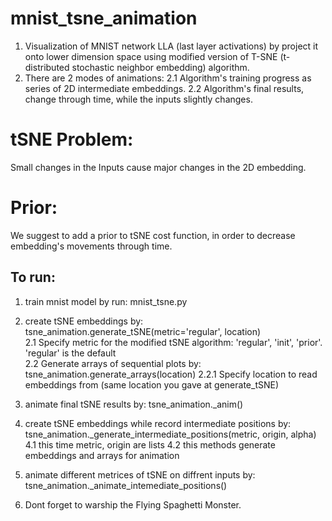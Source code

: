 # mnist_tsne_animation
1. Visualization of MNIST network LLA (last layer activations) by project it onto lower dimension space using
   modified version of T-SNE (t-distributed stochastic neighbor embedding) algorithm.
2. There are 2 modes of animations:
      2.1 Algorithm's training progress as series of 2D intermediate embeddings.
      2.2 Algorithm's final results, change through time, while the inputs slightly changes.

# tSNE Problem:
Small changes in the Inputs cause major changes in the 2D embedding.

# Prior:
We suggest to add a prior to tSNE cost function, in order to decrease embedding's movements through time.

## To run:
1. train mnist model by run: mnist_tsne.py
2. create tSNE embeddings by: tsne_animation.generate_tSNE(metric='regular', location)
   <br>2.1 Specify metric for the modified tSNE algorithm: 'regular', 'init', 'prior'. 'regular' is the default
   <br>2.2 Generate arrays of sequential plots by: tsne_animation.generate_arrays(location)
      2.2.1 Specify location to read embeddings from (same location you gave at generate_tSNE)
3. animate final tSNE results by: tsne_animation._anim()
4. create tSNE embeddings while record intermediate positions by: tsne_animation._generate_intermediate_positions(metric, origin, alpha)
   4.1 this time metric, origin are lists
   4.2 this methods generate embeddings and arrays for animation
5. animate different metrices of tSNE on diffrent inputs by: tsne_animation._animate_intemediate_positions()

5. Dont forget to warship the Flying Spaghetti Monster.

